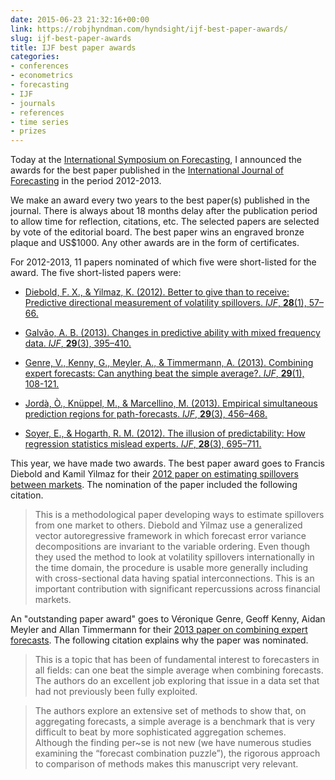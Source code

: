 ```yaml
---
date: 2015-06-23 21:32:16+00:00
link: https://robjhyndman.com/hyndsight/ijf-best-paper-awards/
slug: ijf-best-paper-awards
title: IJF best paper awards
categories:
- conferences
- econometrics
- forecasting
- IJF
- journals
- references
- time series
- prizes
---
```


Today at the [International Symposium on Forecasting](http://www.forecasters.org/isf), I announced the awards for the best paper published in the [International Journal of Forecasting](http://www.journals.elsevier.com/international-journal-of-forecasting) in the period 2012-2013.

We make an award every two years to the best paper(s) published in the journal. There is always about 18 months delay after the publication period to allow time for reflection, citations, etc. The selected papers are selected by vote of the editorial board. The best paper wins an engraved bronze plaque and US$1000. Any other awards are in the form of certificates.

For 2012-2013, 11 papers nominated of which five were short-listed for the award. The five short-listed papers were:

  * [Diebold, F. X., & Yilmaz, K. (2012). Better to give than to receive: Predictive directional measurement of volatility spillovers. _IJF_, **28**(1), 57–66.](http://dx.doi.org/10.1016/j.ijforecast.2011.02.006)

  * [Galvão, A. B. (2013). Changes in predictive ability with mixed frequency data. _IJF_, **29**(3), 395–410.](http://dx.doi.org/10.1016/j.ijforecast.2012.10.006)

  * [Genre, V., Kenny, G., Meyler, A., & Timmermann, A. (2013). Combining expert forecasts: Can anything beat the simple average?. _IJF_, **29**(1), 108-121.](http://dx.doi.org/10.1016/j.ijforecast.2012.06.004)

  * [Jordà, Ò., Knüppel, M., & Marcellino, M. (2013). Empirical simultaneous prediction regions for path-forecasts. _IJF_, **29**(3), 456–468.](http://dx.doi.org/10.1016/j.ijforecast.2012.12.002)

  * [Soyer, E., & Hogarth, R. M. (2012). The illusion of predictability: How regression statistics mislead experts. _IJF_, **28**(3), 695–711.](http://dx.doi.org/10.1016/j.ijforecast.2012.02.002)

This year, we have made two awards. The best paper award goes to Francis Diebold and Kamil Yilmaz for their [2012 paper on estimating spillovers between markets](http://dx.doi.org/10.1016/j.ijforecast.2011.02.006). The nomination of the paper included the following citation.

>This is a methodological paper developing ways to estimate spillovers from one market to others. Diebold and Yilmaz use a generalized vector autoregressive framework in which forecast error variance decompositions are invariant to the variable ordering. Even though they used the method to look at volatility spillovers internationally in the time domain, the procedure is usable more generally including with cross-sectional data having spatial interconnections. This is an important contribution with significant repercussions across financial markets.

An "outstanding paper award" goes to Véronique Genre, Geoff Kenny, Aidan Meyler and Allan Timmermann for their [2013 paper on combining expert forecasts](http://dx.doi.org/10.1016/j.ijforecast.2012.06.004). The following citation explains why the paper was nominated.

>This is a topic that has been of fundamental interest to forecasters in all fields: can one beat the simple average when combining forecasts. The authors do an excellent job exploring that issue in a data set that had not previously been fully exploited.

>The authors explore an extensive set of methods to show that, on aggregating forecasts, a simple average is a benchmark that is very difficult to beat by more sophisticated aggregation schemes. Although the finding per~se is not new (we have numerous studies examining the “forecast combination puzzle”), the rigorous approach to comparison of methods makes this manuscript very relevant.
